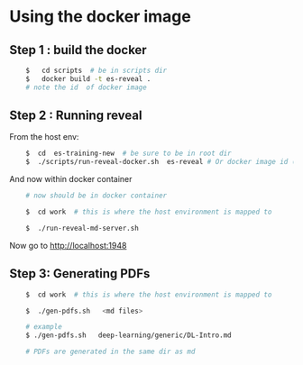 # Using the docker image

## Step 1 : build the docker
```bash
    $   cd scripts  # be in scripts dir
    $   docker build -t es-reveal .
    # note the id  of docker image
```

## Step 2 : Running reveal

From the host env:
```bash
    $  cd  es-training-new  # be sure to be in root dir
    $  ./scripts/run-reveal-docker.sh  es-reveal # Or docker image id ($ docker ps -a)
```

And now within docker container
```bash
    # now should be in docker container

    $  cd work  # this is where the host environment is mapped to

    $  ./run-reveal-md-server.sh
```

Now go to [http://localhost:1948](http://localhost:1948)


## Step 3: Generating PDFs

```bash
    $  cd work  # this is where the host environment is mapped to

    $  ./gen-pdfs.sh   <md files>

    # example
    $ ./gen-pdfs.sh   deep-learning/generic/DL-Intro.md

    # PDFs are generated in the same dir as md

```
